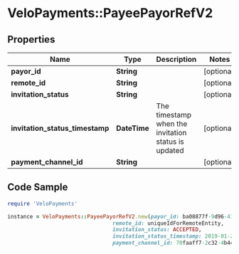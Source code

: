 # VeloPayments::PayeePayorRefV2

## Properties

Name | Type | Description | Notes
------------ | ------------- | ------------- | -------------
**payor_id** | **String** |  | [optional] 
**remote_id** | **String** |  | [optional] 
**invitation_status** | **String** |  | [optional] 
**invitation_status_timestamp** | **DateTime** | The timestamp when the invitation status is updated | [optional] 
**payment_channel_id** | **String** |  | [optional] 

## Code Sample

```ruby
require 'VeloPayments'

instance = VeloPayments::PayeePayorRefV2.new(payor_id: ba08877f-9d96-41e4-9c26-44a872d856ae,
                                 remote_id: uniqueIdForRemoteEntity,
                                 invitation_status: ACCEPTED,
                                 invitation_status_timestamp: 2019-01-20T09:00Z,
                                 payment_channel_id: 70faaff7-2c32-4b44-b27f-f0b6c484e6f3)
```


